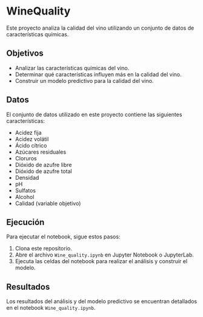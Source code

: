 # WineQuality

Este proyecto analiza la calidad del vino utilizando un conjunto de datos de características químicas.

## Objetivos

- Analizar las características químicas del vino.
- Determinar qué características influyen más en la calidad del vino.
- Construir un modelo predictivo para la calidad del vino.

## Datos

El conjunto de datos utilizado en este proyecto contiene las siguientes características:

- Acidez fija
- Acidez volátil
- Ácido cítrico
- Azúcares residuales
- Cloruros
- Dióxido de azufre libre
- Dióxido de azufre total
- Densidad
- pH
- Sulfatos
- Alcohol
- Calidad (variable objetivo)

## Ejecución

Para ejecutar el notebook, sigue estos pasos:

1. Clona este repositorio.
2. Abre el archivo `Wine_quality.ipynb` en Jupyter Notebook o JupyterLab.
3. Ejecuta las celdas del notebook para realizar el análisis y construir el modelo.

## Resultados

Los resultados del análisis y del modelo predictivo se encuentran detallados en el notebook `Wine_quality.ipynb`.
